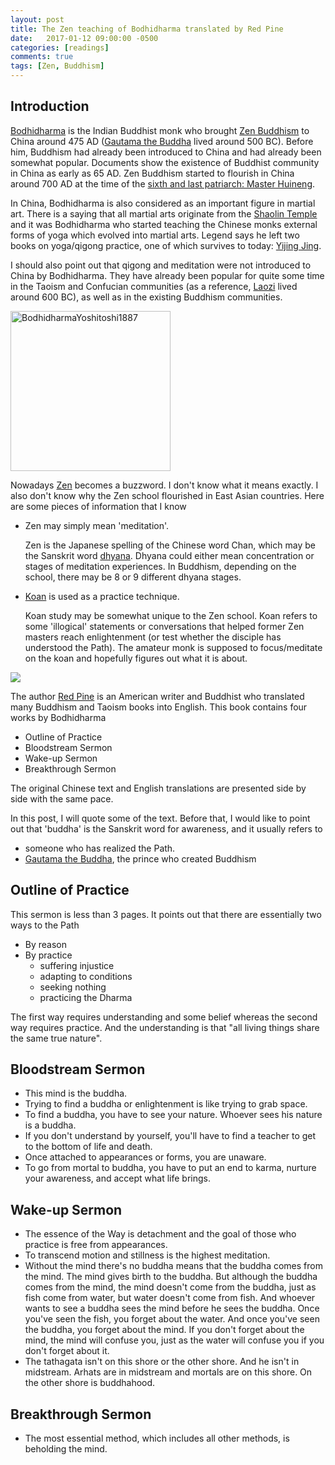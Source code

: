 ```yaml
---
layout: post
title: The Zen teaching of Bodhidharma translated by Red Pine
date:   2017-01-12 09:00:00 -0500
categories: [readings]
comments: true
tags: [Zen, Buddhism]
---
```


## Introduction 

[Bodhidharma](https://en.wikipedia.org/wiki/Bodhidharma) is the Indian Buddhist monk who brought [Zen Buddhism](https://en.wikipedia.org/wiki/Zen) to China around 475 AD ([Gautama the Buddha](https://en.wikipedia.org/wiki/Gautama_Buddha) lived around 500 BC).
Before him, Buddhism had already been introduced to China and had already been somewhat popular.
Documents show the existence of Buddhist community in China as early as 65 AD. 
Zen Buddhism started to flourish in China around 700 AD at the time of the [sixth and last patriarch: Master Huineng](https://en.wikipedia.org/wiki/Huineng).

In China, Bodhidharma is also considered as an important figure in martial art.
There is a saying that all martial arts originate from the [Shaolin Temple](https://en.wikipedia.org/wiki/Shaolin_Monastery) and it was Bodhidharma who 
started teaching the Chinese monks external forms of yoga which evolved into 
martial arts. Legend says he left two books on yoga/qigong practice,
one of which survives to today: [Yijing Jing](https://en.wikipedia.org/wiki/Yijin_Jing).

I should also point out that qigong and meditation were not introduced to China
by Bodhidharma. They have already been popular for quite some time
in the Taoism and Confucian communities (as a reference, 
[Laozi](https://en.wikipedia.org/wiki/Laozi) lived around 600 BC), as well as in the existing Buddhism communities.

<a title="Tsukioka Yoshitoshi [Public domain], via Wikimedia Commons" href="https://commons.wikimedia.org/wiki/File%3ABodhidharmaYoshitoshi1887.jpg"><img width="256" alt="BodhidharmaYoshitoshi1887" src="https://upload.wikimedia.org/wikipedia/commons/thumb/a/a2/BodhidharmaYoshitoshi1887.jpg/256px-BodhidharmaYoshitoshi1887.jpg"/></a>

Nowadays [Zen](https://en.wikipedia.org/wiki/Zen) becomes a buzzword.
I don't know what it means exactly. I also don't know why the Zen school flourished in East Asian countries.
Here are some pieces of information that I know

* Zen may simply mean 'meditation'. 

    Zen is the Japanese spelling of the Chinese word Chan, which may be the Sanskrit word [dhyana](https://en.wikipedia.org/wiki/Dhy%C4%81na_in_Buddhism). Dhyana could either mean concentration or stages of meditation experiences. In Buddhism, depending on the school, there may be 8 or 9 different dhyana stages.

* [Koan](https://en.wikipedia.org/wiki/Kōan) is used as a practice technique.

    Koan study may be somewhat unique to the Zen school. Koan refers to some 'illogical' statements or conversations that helped former Zen masters reach enlightenment (or test whether the disciple has understood the Path). The amateur monk is supposed to focus/meditate on the koan and hopefully figures out what it is about. 

<a href="https://www.amazon.com/gp/product/0865473994/ref=as_li_tl?ie=UTF8&camp=1789&creative=9325&creativeASIN=0865473994&linkCode={{linkCode}}&tag=nosarthur2016-20&linkId={{link_id}}" target="_blank"><img border="0" src="//ws-na.amazon-adsystem.com/widgets/q?_encoding=UTF8&MarketPlace=US&ASIN=0865473994&ServiceVersion=20070822&ID=AsinImage&WS=1&Format=_SL250_&tag=nosarthur2016-20" ></a><img src="//ir-na.amazon-adsystem.com/e/ir?t=nosarthur2016-20&l=am2&o=1&a=0865473994" width="1" height="1" border="0" alt="" style="border:none !important; margin:0px !important;" />

The author [Red Pine](https://en.wikipedia.org/wiki/Red_Pine_(author)) is
an American writer and Buddhist who translated many Buddhism and Taoism books into English.
This book contains four works by Bodhidharma

* Outline of Practice
* Bloodstream Sermon
* Wake-up Sermon
* Breakthrough Sermon

The original Chinese text and English translations are presented side by side with the same pace.

In this post, I will quote some of the text.
Before that, I would like to point out that 'buddha'
is the Sanskrit word for awareness, and it usually refers to 

* someone who has realized the Path. 
* [Gautama the Buddha](https://en.wikipedia.org/wiki/Gautama_Buddha), the prince who created Buddhism 

## Outline of Practice

This sermon is less than 3 pages. It points out that there are essentially two ways to the Path

* By reason
* By practice
    * suffering injustice 
    * adapting to conditions
    * seeking nothing
    * practicing the Dharma

The first way requires understanding and some belief
whereas the second way requires practice. 
And the understanding is that "all living things share the same true nature".

## Bloodstream Sermon

* This mind is the buddha.
* Trying to find a buddha or enlightenment is like trying to grab space.
* To find a buddha, you have to see your nature. Whoever sees his nature is a buddha.
* If you don't understand by yourself, you'll have to find a teacher to get to the bottom of life and death.
* Once attached to appearances or forms, you are unaware.
* To go from mortal to buddha, you have to put an end to karma, nurture your awareness, and accept what life brings.

## Wake-up Sermon

* The essence of the Way is detachment and the goal of those who practice is free from appearances.
* To transcend motion and stillness is the highest meditation.
* Without the mind there's no buddha means that the buddha comes from the mind. The mind gives birth to the buddha. But although the buddha comes from the mind, the mind doesn't come from the buddha, just as fish come from water, but water doesn't come from fish. And whoever wants to see a buddha sees the mind before he sees the buddha. Once you've seen the fish, you forget about the water. And once you've seen the buddha, you forget about the mind. If you don't forget about the mind, the mind will confuse you, just as the water will confuse you if you don't forget about it.
* The tathagata isn't on this shore or the other shore. And he isn't in midstream. Arhats are in midstream and mortals are on this shore. On the other shore is buddhahood.

## Breakthrough Sermon

* The most essential method, which includes all other methods, is beholding the mind.

